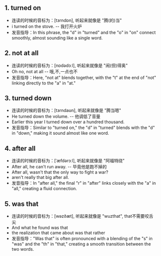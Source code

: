 ## 1. turned on
- 连读的时候的音标为：[tɜrndɒn], 听起来就像是 "腾(的)当"
- i turned on the stove. -- 我打开火炉
- 发音指导：In this phrase, the "d" in "turned" and the "o" in "on" connect smoothly, almost sounding like a single word.

## 2. not at all
- 连读的时候的音标为：[nɒdədɔːl], 听起来就像是 "闹(但)得奥"
- Oh no, not at all -- 哦,不,一点也不
- 发音指导：Here, "not at" blends together, with the "t" at the end of "not" linking directly to the "a" in "at."

## 3. turned down
- 连读的时候的音标为：[tɜrndaʊn], 听起来就像是 "腾当嗯"
- He turned down the volume. -- 他调低了音量
- Earlier this year I turned down over a hundred thousand.
- 发音指导：Similar to "turned on," the "d" in "turned" blends with the "d" in "down," making it sound almost like one word.

## 4. after all
- 连读的时候的音标为：[ˈæfdərɔːl], 听起来就像是 "阿福特绕"
- After all, he can't run away.  -- 毕竟他是跑不掉的
- After all, wasn't that the only way to fight a war?
- aren't really that big after all.
- 发音指导：In "after all," the final "r" in "after" links closely with the "a" in "all," creating a fluid connection.

## 5. was that
- 连读的时候的音标为：[wəzðæt], 听起来就像是 "wuzthat", that不需要咬舌尖
- And what he found was that
- the realization that came about was that rather
- 发音指导："Was that" is often pronounced with a blending of the "s" in "was" and the "th" in "that," creating a smooth transition between the two words.